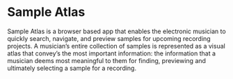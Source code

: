 # Sample Atlas
Sample Atlas is a browser based app that enables the electronic musician to quickly search, navigate, and preview samples for upcoming recording projects. A musician’s entire collection of samples is represented as a visual atlas that convey’s the most important information: the information that a musician deems most meaningful to them for finding, previewing and ultimately selecting a sample for a recording.
